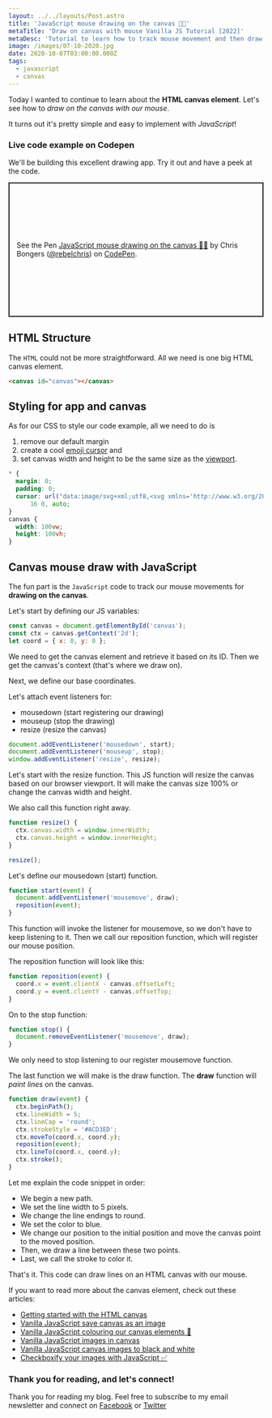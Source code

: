 ```yaml
---
layout: ../../layouts/Post.astro
title: 'JavaScript mouse drawing on the canvas 👨‍🎨'
metaTitle: 'Draw on canvas with mouse Vanilla JS Tutorial [2022]'
metaDesc: 'Tutorial to learn how to track mouse movement and then draw on an HTML canvas with JavaScript. See the Codepen example.'
image: /images/07-10-2020.jpg
date: 2020-10-07T03:00:00.000Z
tags:
  - javascript
  - canvas
---
```


Today I wanted to continue to learn about the **HTML canvas element**. Let's see how to _draw on the canvas with our mouse_.

It turns out it's pretty simple and easy to implement with _JavaScript_!

### Live code example on Codepen

We'll be building this excellent drawing app. Try it out and have a peek at the code.

<p class="codepen" data-height="265" data-theme-id="dark" data-default-tab="result" data-user="rebelchris" data-slug-hash="wvGbEVQ" style="height: 265px; box-sizing: border-box; display: flex; align-items: center; justify-content: center; border: 2px solid; margin: 1em 0; padding: 1em;" data-pen-title="JavaScript mouse drawing on the canvas 👨‍🎨">
  <span>See the Pen <a href="https://codepen.io/rebelchris/pen/wvGbEVQ">
  JavaScript mouse drawing on the canvas 👨‍🎨</a> by Chris Bongers (<a href="https://codepen.io/rebelchris">@rebelchris</a>)
  on <a href="https://codepen.io">CodePen</a>.</span>
</p>
<script async src="https://static.codepen.io/assets/embed/ei.js"></script>

## HTML Structure

The `HTML` could not be more straightforward. All we need is one big HTML canvas element.

```html
<canvas id="canvas"></canvas>
```

## Styling for app and canvas

As for our CSS to style our code example, all we need to do is

1. remove our default margin
2. create a cool [emoji cursor](https://daily-dev-tips.com/posts/css-exploring-all-cursor-options/) and
3. set canvas width and height to be the same size as the [viewport](https://daily-dev-tips.com/posts/how-to-work-with-css-viewport-units/).

```css
* {
  margin: 0;
  padding: 0;
  cursor: url("data:image/svg+xml;utf8,<svg xmlns='http://www.w3.org/2000/svg'  width='40' height='48' viewport='0 0 100 100' style='fill:black;font-size:24px;'><text y='50%'>✍️</text></svg>")
      16 0, auto;
}
canvas {
  width: 100vw;
  height: 100vh;
}
```

## Canvas mouse draw with JavaScript

The fun part is the `JavaScript` code to track our mouse movements for **drawing on the canvas**.

Let's start by defining our JS variables:

```js
const canvas = document.getElementById('canvas');
const ctx = canvas.getContext('2d');
let coord = { x: 0, y: 0 };
```

We need to get the canvas element and retrieve it based on its ID.
Then we get the canvas's context (that's where we draw on).

Next, we define our base coordinates.

Let's attach event listeners for:

- mousedown (start registering our drawing)
- mouseup (stop the drawing)
- resize (resize the canvas)

```js
document.addEventListener('mousedown', start);
document.addEventListener('mouseup', stop);
window.addEventListener('resize', resize);
```

Let's start with the resize function. This JS function will resize the canvas based on our browser viewport. It will make the canvas size 100% or change the canvas width and height.

We also call this function right away.

```js
function resize() {
  ctx.canvas.width = window.innerWidth;
  ctx.canvas.height = window.innerHeight;
}

resize();
```

Let's define our mousedown (start) function.

```js
function start(event) {
  document.addEventListener('mousemove', draw);
  reposition(event);
}
```

This function will invoke the listener for mousemove, so we don't have to keep listening to it.
Then we call our reposition function, which will register our mouse position.

The reposition function will look like this:

```js
function reposition(event) {
  coord.x = event.clientX - canvas.offsetLeft;
  coord.y = event.clientY - canvas.offsetTop;
}
```

On to the stop function:

```js
function stop() {
  document.removeEventListener('mousemove', draw);
}
```

We only need to stop listening to our register mousemove function.

The last function we will make is the draw function. The **draw** function will _paint lines_ on the canvas.

```js
function draw(event) {
  ctx.beginPath();
  ctx.lineWidth = 5;
  ctx.lineCap = 'round';
  ctx.strokeStyle = '#ACD3ED';
  ctx.moveTo(coord.x, coord.y);
  reposition(event);
  ctx.lineTo(coord.x, coord.y);
  ctx.stroke();
}
```

Let me explain the code snippet in order:

- We begin a new path.
- We set the line width to 5 pixels.
- We change the line endings to round.
- We set the color to blue.
- We change our position to the initial position and move the canvas point to the moved position.
- Then, we draw a line between these two points.
- Last, we call the stroke to color it.

That's it. This code can draw lines on an HTML canvas with our mouse.

If you want to read more about the canvas element, check out these articles:

- [Getting started with the HTML canvas](https://daily-dev-tips.com/posts/getting-started-with-the-html-canvas/)
- [Vanilla JavaScript save canvas as an image](https://daily-dev-tips.com/posts/vanilla-javascript-save-canvas-as-an-image/)
- [Vanilla JavaScript colouring our canvas elements 🌈](https://daily-dev-tips.com/posts/vanilla-javascript-colouring-our-canvas-elements/)
- [Vanilla JavaScript images in canvas](https://daily-dev-tips.com/posts/vanilla-javascript-images-in-canvas/)
- [Vanilla JavaScript canvas images to black and white](https://daily-dev-tips.com/posts/vanilla-javascript-canvas-images-to-black-and-white/)
- [Checkboxify your images with JavaScript ✅](https://daily-dev-tips.com/posts/checkboxify-your-images-with-javascript/)

### Thank you for reading, and let's connect!

Thank you for reading my blog. Feel free to subscribe to my email newsletter and connect on [Facebook](https://www.facebook.com/DailyDevTipsBlog) or [Twitter](https://twitter.com/DailyDevTips1)
